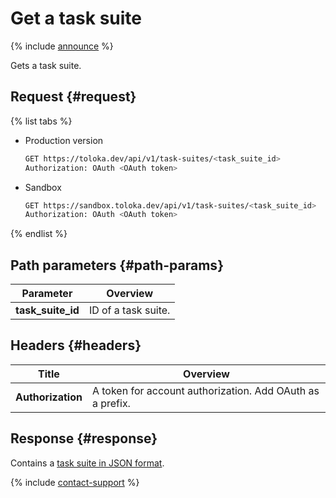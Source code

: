 # Get a task suite

{% include [announce](../_includes/announce.md) %}

Gets a task suite.

## Request {#request}

{% list tabs %}

- Production version

  ```bash
  GET https://toloka.dev/api/v1/task-suites/<task_suite_id>
  Authorization: OAuth <OAuth token>
  ```

- Sandbox

  ```bash
  GET https://sandbox.toloka.dev/api/v1/task-suites/<task_suite_id>
  Authorization: OAuth <OAuth token>
  ```

{% endlist %}

## Path parameters {#path-params}

Parameter | Overview
----- | -----
**task_suite_id** | ID of a task suite.

## Headers {#headers}

Title | Overview
----- | -----
**Authorization** | A token for account authorization. Add OAuth as a prefix.

## Response {#response}

Contains a [task suite in JSON format](create-task-suite.md#body).

{% include [contact-support](../../guide/_includes/contact-support.md) %}